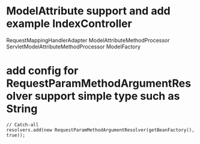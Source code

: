 # ModelAttribute support and add example IndexController

RequestMappingHandlerAdapter
ModelAttributeMethodProcessor
ServletModelAttributeMethodProcessor
ModelFactory

# add config for RequestParamMethodArgumentResolver support simple type such as String

    // Catch-all
    resolvers.add(new RequestParamMethodArgumentResolver(getBeanFactory(), true));
